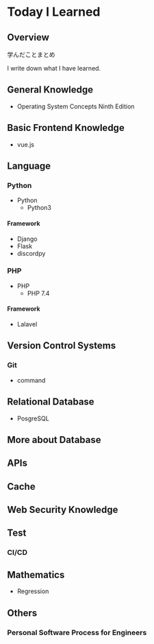 # Today I Learned
## Overview
学んだことまとめ

I write down what I have learned.

## General Knowledge
- Operating System Concepts Ninth Edition

## Basic Frontend Knowledge
- vue.js

## Language

### Python
- Python
  - Python3
#### Framework  
- Django
- Flask
- discordpy
  
### PHP
- PHP
  - PHP 7.4
#### Framework
- Lalavel

## Version Control Systems

### Git
- command

## Relational Database
- PosgreSQL

## More about Database

## APIs

## Cache

## Web Security Knowledge

## Test

### CI/CD



## Mathematics
- Regression

## Others

### Personal Software Process for Engineers

